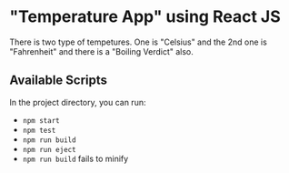 # "Temperature App" using React JS

There is two type of tempetures. One is "Celsius" and the 2nd one is "Fahrenheit" and there is a "Boiling Verdict" also.

## Available Scripts

In the project directory, you can run:

- `npm start`
- `npm test`
- `npm run build`
- `npm run eject`
- `npm run build` fails to minify
